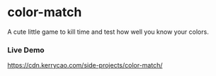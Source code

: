 # color-match

A cute little game to kill time and test how well you know your colors.

### Live Demo

https://cdn.kerrycao.com/side-projects/color-match/
